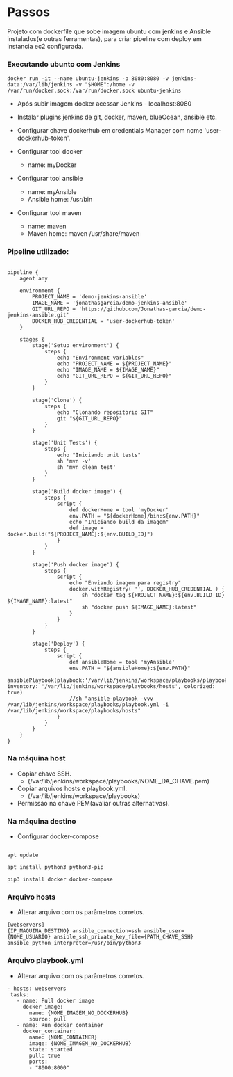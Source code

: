 
# Passos

Projeto com dockerfile que sobe imagem ubuntu com jenkins e Ansible instalados(e outras ferramentas), para criar pipeline com deploy em instancia ec2 configurada.

### Executando ubunto com Jenkins
 
```
docker run -it --name ubuntu-jenkins -p 8080:8080 -v jenkins-data:/var/lib/jenkins -v "$HOME":/home -v /var/run/docker.sock:/var/run/docker.sock ubuntu-jenkins
```

- Após subir imagem docker acessar Jenkins - localhost:8080  

- Instalar plugins jenkins de git, docker, maven, blueOcean, ansible etc.

- Configurar chave dockerhub em credentials Manager com nome 'user-dockerhub-token'.
  
- Configurar tool docker 
	- name: myDocker

- Configurar tool ansible
	- name: myAnsible
	- Ansible home: /usr/bin
	
- Configurar tool maven 
	- name: maven
	- Maven home: maven /usr/share/maven

  

### Pipeline utilizado:

```

pipeline {
	agent any
	
	environment {
		PROJECT_NAME = 'demo-jenkins-ansible'
		IMAGE_NAME = 'jonathasgarcia/demo-jenkins-ansible'
		GIT_URL_REPO = 'https://github.com/Jonathas-garcia/demo-jenkins-ansible.git'
		DOCKER_HUB_CREDENTIAL = 'user-dockerhub-token'
	}

	stages {
		stage('Setup environment') {
			steps {
				echo "Environment variables"
				echo "PROJECT_NAME = ${PROJECT_NAME}"
				echo "IMAGE_NAME = ${IMAGE_NAME}"
				echo "GIT_URL_REPO = ${GIT_URL_REPO}"
			}
		}
		
		stage('Clone') {
			steps {
				echo "Clonando repositorio GIT"
				git "${GIT_URL_REPO}"
			}
		}

		stage('Unit Tests') {
			steps {
				echo "Iniciando unit tests"
				sh 'mvn -v'
				sh 'mvn clean test'
			}
		}

		stage('Build docker image') {
			steps {
				script {
					def dockerHome = tool 'myDocker'
					env.PATH = "${dockerHome}/bin:${env.PATH}"
					echo "Iniciando build da imagem"
					def image = docker.build("${PROJECT_NAME}:${env.BUILD_ID}")
				}
			}
		}

		stage('Push docker image') {
			steps {
				script {
					echo "Enviando imagem para registry"
					docker.withRegistry( '', DOCKER_HUB_CREDENTIAL ) {
						sh "docker tag ${PROJECT_NAME}:${env.BUILD_ID} ${IMAGE_NAME}:latest"
						sh "docker push ${IMAGE_NAME}:latest"
					}
				}
			}
		}
		
		stage('Deploy') {
			steps {
				script {
					def ansibleHome = tool 'myAnsible'
					env.PATH = "${ansibleHome}:${env.PATH}"
					ansiblePlaybook(playbook:'/var/lib/jenkins/workspace/playbooks/playbook.yml', inventory: '/var/lib/jenkins/workspace/playbooks/hosts', colorized: true)
					//sh "ansible-playbook -vvv /var/lib/jenkins/workspace/playbooks/playbook.yml -i /var/lib/jenkins/workspace/playbooks/hosts"
				}
			}
		}
	}
}

```

  

### Na máquina host 

- Copiar chave SSH. 
	- (/var/lib/jenkins/workspace/playbooks/NOME_DA_CHAVE.pem)
- Copiar arquivos hosts e playbook.yml. 
	- (/var/lib/jenkins/workspace/playbooks)
- Permissão na chave PEM(avaliar outras alternativas).



  
  

### Na máquina destino  

- Configurar docker-compose 

```

apt update

apt install python3 python3-pip

pip3 install docker docker-compose

```

### Arquivo hosts
- Alterar arquivo com os parâmetros corretos.
```
[webservers]
{IP_MAQUINA_DESTINO} ansible_connection=ssh ansible_user={NOME_USUARIO} ansible_ssh_private_key_file={PATH_CHAVE_SSH} ansible_python_interpreter=/usr/bin/python3
```

  ### Arquivo playbook.yml
  - Alterar arquivo com os parâmetros corretos.
  
  ```
 - hosts: webservers
   tasks:
	 - name: Pull docker image
	   docker_image:
	     name: {NOME_IMAGEM_NO_DOCKERHUB}
	     source: pull  
	 - name: Run docker container
	   docker_container:
	     name: {NOME_CONTAINER}
	     image: {NOME_IMAGEM_NO_DOCKERHUB}
	     state: started
	     pull: true
	     ports:
	     - "8000:8000"
  ```
  

